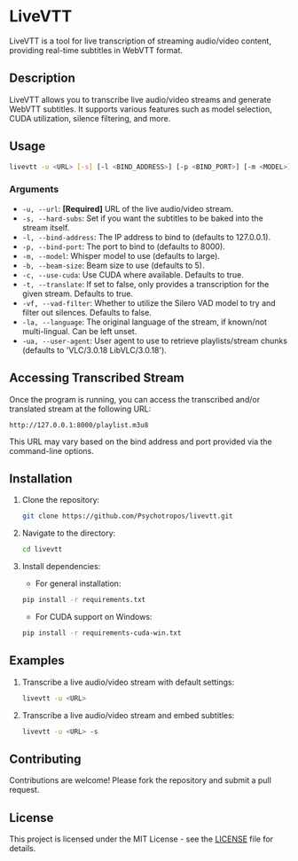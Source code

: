# LiveVTT

LiveVTT is a tool for live transcription of streaming audio/video content, providing real-time subtitles in WebVTT format.

## Description

LiveVTT allows you to transcribe live audio/video streams and generate WebVTT subtitles. It supports various features such as model selection, CUDA utilization, silence filtering, and more.

## Usage

```bash
livevtt -u <URL> [-s] [-l <BIND_ADDRESS>] [-p <BIND_PORT>] [-m <MODEL>] [-b <BEAM_SIZE>] [-c <USE_CUDA>] [-t <TRANSLATE>] [-vf <VAD_FILTER>] [-la <LANGUAGE>] [-ua <USER_AGENT>]
```

### Arguments

- `-u, --url`: **[Required]** URL of the live audio/video stream.
- `-s, --hard-subs`: Set if you want the subtitles to be baked into the stream itself.
- `-l, --bind-address`: The IP address to bind to (defaults to 127.0.0.1).
- `-p, --bind-port`: The port to bind to (defaults to 8000).
- `-m, --model`: Whisper model to use (defaults to large).
- `-b, --beam-size`: Beam size to use (defaults to 5).
- `-c, --use-cuda`: Use CUDA where available. Defaults to true.
- `-t, --translate`: If set to false, only provides a transcription for the given stream. Defaults to true.
- `-vf, --vad-filter`: Whether to utilize the Silero VAD model to try and filter out silences. Defaults to false.
- `-la, --language`: The original language of the stream, if known/not multi-lingual. Can be left unset.
- `-ua, --user-agent`: User agent to use to retrieve playlists/stream chunks (defaults to 'VLC/3.0.18 LibVLC/3.0.18').

## Accessing Transcribed Stream

Once the program is running, you can access the transcribed and/or translated stream at the following URL:

```
http://127.0.0.1:8000/playlist.m3u8
```

This URL may vary based on the bind address and port provided via the command-line options.

## Installation

1. Clone the repository:

   ```bash
   git clone https://github.com/Psychotropos/livevtt.git
   ```

2. Navigate to the directory:

   ```bash
   cd livevtt
   ```

3. Install dependencies:

   - For general installation:

   ```bash
   pip install -r requirements.txt
   ```

   - For CUDA support on Windows:

   ```bash
   pip install -r requirements-cuda-win.txt
   ```

## Examples

1. Transcribe a live audio/video stream with default settings:

   ```bash
   livevtt -u <URL>
   ```

2. Transcribe a live audio/video stream and embed subtitles:

   ```bash
   livevtt -u <URL> -s
   ```

## Contributing

Contributions are welcome! Please fork the repository and submit a pull request.

## License

This project is licensed under the MIT License - see the [LICENSE](LICENSE) file for details.

``` 